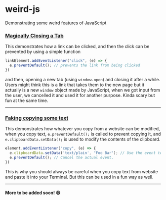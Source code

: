 # weird-js
Demonstrating some weird features of JavaScript

### [Magically Closing a Tab](https://chiroyce1.github.io/fun-with-js/close-tab/)
This demonstrates how a link can be clicked, and then the click can be prevented by using a simple function
```js
linkElement.addEventListener("click", (e) => {
  e.preventDefault(); // prevents the link from being clicked
})
```
and then, opening a new tab (using `window.open`) and closing it after a while. Users might think this is a link that takes them to the new page but it actually is a new `window` object made by JavaScript, when we got input from the user, we cancelled it and used it for another purpose. Kinda scary but fun at the same time.

---

### [Faking copying some text](https://chiroyce1.github.io/fun-with-js/fake-copy/)
This demonstrates how whatever you copy from a website can be modified, when you copy text, `e.preventDefault();` is called to prevent copying it, and `e.clipboardData.setData();` is used to modify the contents of the clipboard. 
```js
element.addEventListener("copy", (e) => {
  e.clipboardData.setData('text/plain', "Foo Bar"); // Use the event to copy something into the users clipboard
  e.preventDefault(); // Cancel the actual event.
})
```
This is why you should always be careful when you copy text from website and paste it into your Terminal. But this can be used in a fun way as well.

---

#### More to be added soon! 😄
